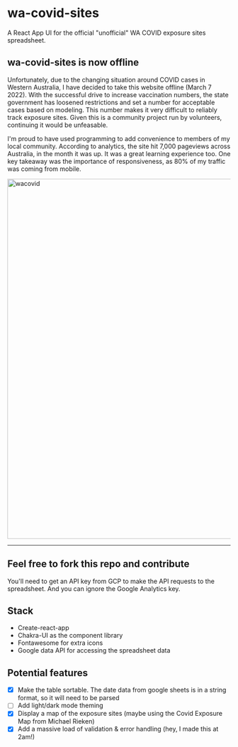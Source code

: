 # wa-covid-sites
A React App UI for the official "unofficial" WA COVID exposure sites spreadsheet.

## wa-covid-sites is now offline
Unfortunately, due to the changing situation around COVID cases in Western Australia, I have decided to take this website offline (March 7 2022). With the successful drive to increase vaccination numbers, the state government has loosened restrictions and set a number for acceptable cases based on modeling. This number makes it very difficult to reliably track exposure sites. Given this is a community project run by volunteers, continuing it would be unfeasable. 

I'm proud to have used programming to add convenience to members of my local community. According to analytics, the site hit 7,000 pageviews across Australia, in the month it was up. It was a great learning experience too. One key takeaway was the importance of responsiveness, as 80% of my traffic was coming from mobile.


<img width="812" alt="wacovid" src="https://user-images.githubusercontent.com/85681107/159121054-3c801b8b-43cd-4f71-aa17-531e58a4bd3c.png">

---

## Feel free to fork this repo and contribute

You'll need to get an API key from GCP to make the API requests to the spreadsheet. And you can ignore the Google Analytics key.

## Stack
- Create-react-app
- Chakra-UI as the component library 
- Fontawesome for extra icons
- Google data API for accessing the spreadsheet data

## Potential features
- [x] Make the table sortable. The date data from google sheets is in a string format, so it will need to be parsed
- [ ] Add light/dark mode theming
- [x] Display a map of the exposure sites (maybe using the Covid Exposure Map from Michael Rieken)
- [x] Add a massive load of validation & error handling (hey, I made this at 2am!)
